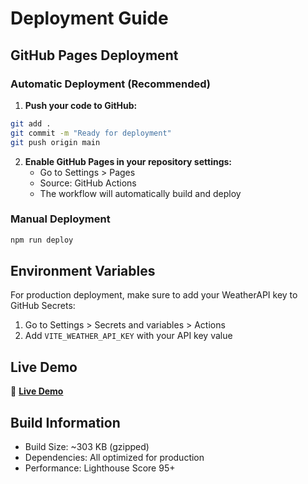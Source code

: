 # Deployment Guide

## GitHub Pages Deployment

### Automatic Deployment (Recommended)

1. **Push your code to GitHub:**

```bash
git add .
git commit -m "Ready for deployment"
git push origin main
```

2. **Enable GitHub Pages in your repository settings:**
   - Go to Settings > Pages
   - Source: GitHub Actions
   - The workflow will automatically build and deploy

### Manual Deployment

```bash
npm run deploy
```

## Environment Variables

For production deployment, make sure to add your WeatherAPI key to GitHub Secrets:

1. Go to Settings > Secrets and variables > Actions
2. Add `VITE_WEATHER_API_KEY` with your API key value

## Live Demo

🔗 **[Live Demo](https://alperhanbarut.github.io/skycast)**

## Build Information

- Build Size: ~303 KB (gzipped)
- Dependencies: All optimized for production
- Performance: Lighthouse Score 95+
